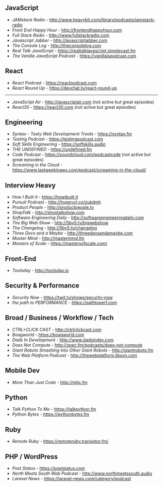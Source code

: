 ## JavaScript
- *JAMstack Radio* - http://www.heavybit.com/library/podcasts/jamstack-radio
- *Front End Happy Hour* - http://frontendhappyhour.com
- *Full Stack Radio* - http://www.fullstackradio.com
- *Javascript Jabber* - http://javascriptjabber.com
- *The Console Log* - http://theconsolelog.com
- *Real Talk JavaScript* - https://realtalkjavascript.simplecast.fm
- *The Vanilla JavaScript Podcast* - https://vanillajspodcast.com

## React
- *React Podcast* - https://reactpodcast.com
- *React Round Up* - https://devchat.tv/react-round-up

<hr>

- *JavaScript Air* - http://javascriptair.com (not active but great episodes)
- *React30* - https://react30.com (not active but great episodes)

## Engineering
- *Syntax - Tasty Web Development Treats* - https://syntax.fm
- *Testing Podcast* - https://testingpodcast.com
- *Soft Skills Engineering* - https://softskills.audio
- *THE UNDEFINED* - https://undefined.fm
- *Code Podcast* - https://soundcloud.com/podcastcode (not active but great episodes)
- *Screaming in the Cloud* - https://www.lastweekinaws.com/podcast/screaming-in-the-cloud/

## Interview Heavy
- *How I Built It* -  https://howibuilt.it
- *Pursuit Podcast* - http://hyperurl.co/zukdmh
- *Product People* - http://productpeople.tv
- *ShopTalk* - http://shoptalkshow.com
- *Software Engineering Daily* - http://softwareengineeringdaily.com
- *The Big Web Show* - http://5by5.tv/bigwebshow
- *The Changelog* - http://5by5.tv/changelog
- *Three Devs and a Maybe* - http://threedevsandamaybe.com
- *Master Mind* - http://mastermind.fm
- *Masters of Scale* - https://mastersofscale.com/

## Front-End
- *Toolsday* - http://toolsday.io

## Security & Performance
- *Security Now* - https://twit.tv/shows/security-now
- *the path to PERFORMANCE* - https://pathtoperf.com

## Broad / Business / Workflow / Tech
- *CTRL+CLICK CAST* - http://ctrlclickcast.com
- *Boagworld* - https://boagworld.com
- *Dads In Development* - http://www.dadsindev.com
- *Does Not Compute* - http://spec.fm/podcasts/does-not-compute
- *Giant Robots Smashing Into Other Giant Robots* - http://giantrobots.fm
- *The Web Platform Podcast* - http://thewebplatform.libsyn.com

## Mobile Dev
- *More Than Just Code* - http://mtjc.fm

## Python
- *Talk Python To Me* - https://talkpython.fm
- *Python Bytes* - https://pythonbytes.fm

## Ruby
- *Remote Ruby* - https://remoteruby.transistor.fm/

## PHP / WordPress
- *Post Status* - https://poststatus.com
- *North Meets South Web Podcast* - http://www.northmeetssouth.audio
- *Laravel News* - https://laravel-news.com/category/podcast
